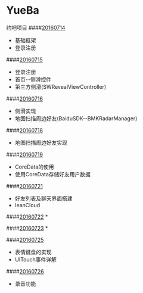 # YueBa
约吧项目
####[20160714]()
* 基础框架
* 登录注册

####[20160715]()
* 登录注册
* 首页--侧滑控件
* 第三方侧滑(SWRevealViewController)

####[20160716]()
* 侧滑实现
* 地图扫描周边好友(BaiduSDK--BMKRadarManager)

####[20160718]()
* 地图扫描周边好友实现

####[20160719]()
* CoreData的使用
* 使用CoreData存储好友用户数据

####[20160721]()
* 好友列表及聊天界面搭建
* leanCloud

####[20160722]()
* 

####[20160723]()
* 

####[20160725]()
* 表情键盘的实现
* UITouch事件详解

####[20160726]()
* 录音功能
